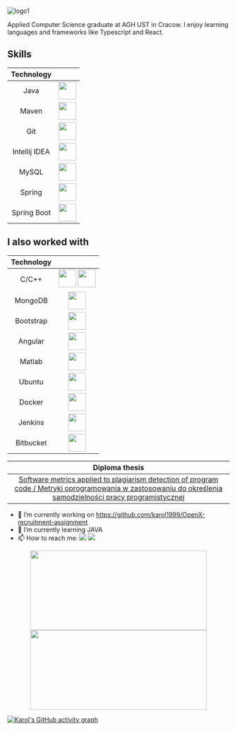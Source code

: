 ![logo1](https://user-images.githubusercontent.com/45312091/232583260-8e4cf6e7-4653-4a52-b02e-c49a7744cc83.gif)

Applied Computer Science graduate at AGH UST in Cracow. I enjoy learning languages and frameworks like Typescript and React.

## Skills

| Technology |  |
| :---: | :---: |
| Java | <img src="https://cdn.jsdelivr.net/gh/devicons/devicon/icons/java/java-original.svg" height="40" width="40"/> |
| Maven | <img src="https://user-images.githubusercontent.com/45312091/232590112-252a2e00-38f3-41ec-97ce-3d18b9ac8b96.svg" height="40" width="40" /> |
| Git | <img src="https://cdn.jsdelivr.net/gh/devicons/devicon/icons/git/git-original.svg" height="40" width="40" /> |
| Intellij IDEA | <img src="https://user-images.githubusercontent.com/45312091/232590274-2a9f14a2-faa5-4a21-8087-481c0635926c.svg" height="40" width="40" /> |
| MySQL | <img src="https://cdn.jsdelivr.net/gh/devicons/devicon/icons/mysql/mysql-original-wordmark.svg" height="40" width="40" /> |
| Spring | <img src="https://www.vectorlogo.zone/logos/springio/springio-icon.svg" height="40" width="40" /> |
| Spring Boot | <img src="https://www.vectorlogo.zone/logos/springio/springio-icon.svg" height="40" width="40" /> |


## I also worked with

| Technology |  |
| :---: | :---: |
| C/C++ | <img src="https://cdn.jsdelivr.net/gh/devicons/devicon/icons/c/c-original.svg" height="40" width="40" /> <img src="https://cdn.jsdelivr.net/gh/devicons/devicon/icons/cplusplus/cplusplus-original.svg" height="40" width="40" />    |
| MongoDB | <img src="https://cdn.jsdelivr.net/gh/devicons/devicon/icons/mongodb/mongodb-original-wordmark.svg" height="40" width="40" /> |
| Bootstrap | <img src="https://cdn.jsdelivr.net/gh/devicons/devicon/icons/bootstrap/bootstrap-original-wordmark.svg" height="40" width="40" /> |
| Angular | <img src="https://user-images.githubusercontent.com/45312091/232589044-cfb2b8ac-729c-49ae-98d4-10d360d6f521.svg" height="40" width="40" /> |
| Matlab | <img src="https://cdn.jsdelivr.net/gh/devicons/devicon/icons/matlab/matlab-original.svg" height="40" width="40" /> |
| Ubuntu | <img src="https://cdn.jsdelivr.net/gh/devicons/devicon/icons/ubuntu/ubuntu-plain-wordmark.svg" height="40" width="40" /> |
| Docker | <img src="https://user-images.githubusercontent.com/45312091/232589322-11ab803c-61ad-4fd0-99db-3313b6fd1ea2.svg" height="40" width="40" /> |
| Jenkins | <img src="https://user-images.githubusercontent.com/45312091/232589472-2226faad-d76f-47a7-bd9f-56c1f4bc93cc.svg" height="40" width="40" /> |
| Bitbucket | <img src="https://user-images.githubusercontent.com/45312091/232589774-1d550160-9c17-44a5-8a01-e02d42247bb9.svg" height="40" width="40" /> |


| Diploma thesis |
| :---: |
|  <a href="https://github.com/karol1999/praca-inzynierska-engineer-thesis"> Software metrics applied to plagiarism detection of program code / Metryki oprogramowania w zastosowaniu do określenia samodzielności pracy programistycznej </a>   |

          
- 🔭 I’m currently working on https://github.com/karol1999/OpenX-recruitment-assignment
- 🌱 I’m currently learning JAVA
- 📫 How to reach me: <a href = "mailto:kmat962@gmail.com"><img src="https://img.shields.io/badge/-Gmail-%23333?style=for-the-badge&logo=gmail&logoColor=white" target="_blank"></a> <a href="https://www.linkedin.com/in/karol-matoga-b69868170/" target="_blank"><img src="https://img.shields.io/badge/-LinkedIn-%230077B5?style=for-the-badge&logo=linkedin&logoColor=white" target="_blank"></a> 



<div align="center">
  <a href="https://github.com/karol1999">
  <img height="180" width="400" src="https://github-readme-stats.vercel.app/api?username=karol1999&show_icons=true&theme=tokyonight&include_all_commits=true&count_private=true"/>
  <img height="180" width="400" src="https://github-readme-stats.vercel.app/api/top-langs/?username=karol1999&layout=compact&langs_count=7&theme=tokyonight"/>
</div>

[![Karol's GitHub activity graph](https://activity-graph.herokuapp.com/graph?username=karol1999&&theme=xcode)](https://github.com/karol1999)
